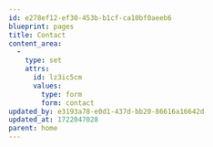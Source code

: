 ```yaml
---
id: e278ef12-ef30-453b-b1cf-ca10bf0aeeb6
blueprint: pages
title: Contact
content_area:
  -
    type: set
    attrs:
      id: lz3ic5cm
      values:
        type: form
        form: contact
updated_by: e3193a78-e0d1-437d-bb20-86616a16642d
updated_at: 1722047028
parent: home
---
```

